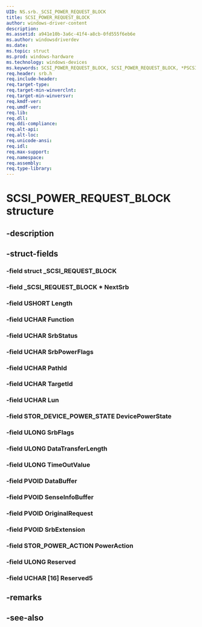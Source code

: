 ```yaml
---
UID: NS.srb._SCSI_POWER_REQUEST_BLOCK
title: SCSI_POWER_REQUEST_BLOCK
author: windows-driver-content
description: 
ms.assetid: a941e10b-3a6c-41f4-a8cb-0fd555f6eb6e
ms.author: windowsdriverdev
ms.date: 
ms.topic: struct
ms.prod: windows-hardware
ms.technology: windows-devices
ms.keywords: SCSI_POWER_REQUEST_BLOCK, SCSI_POWER_REQUEST_BLOCK, *PSCSI_POWER_REQUEST_BLOCK
req.header: srb.h
req.include-header:
req.target-type:
req.target-min-winverclnt:
req.target-min-winversvr:
req.kmdf-ver:
req.umdf-ver:
req.lib:
req.dll:
req.ddi-compliance:
req.alt-api:
req.alt-loc:
req.unicode-ansi:
req.idl:
req.max-support:
req.namespace:
req.assembly:
req.type-library:
---
```


# SCSI_POWER_REQUEST_BLOCK structure

## -description



## -struct-fields

### -field struct _SCSI_REQUEST_BLOCK			
 	
### -field _SCSI_REQUEST_BLOCK * NextSrb			
 	
### -field USHORT Length			
 	
### -field UCHAR Function			
 	
### -field UCHAR SrbStatus			
 	
### -field UCHAR SrbPowerFlags			
 	
### -field UCHAR PathId			
 	
### -field UCHAR TargetId			
 	
### -field UCHAR Lun			
 	
### -field STOR_DEVICE_POWER_STATE DevicePowerState			
 	
### -field ULONG SrbFlags			
 	
### -field ULONG DataTransferLength			
 	
### -field ULONG TimeOutValue			
 	
### -field PVOID DataBuffer			
 	
### -field PVOID SenseInfoBuffer			
 	
### -field PVOID OriginalRequest			
 	
### -field PVOID SrbExtension			
 	
### -field STOR_POWER_ACTION PowerAction			
 	
### -field ULONG Reserved			
 	
### -field UCHAR [16] Reserved5			
 	
## -remarks

## -see-also